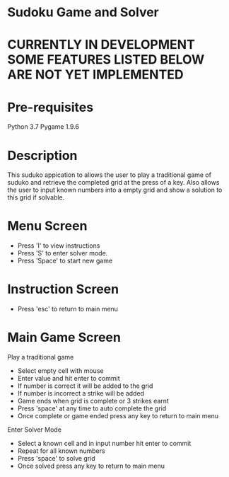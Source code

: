 # Sudoku Game and Solver

# CURRENTLY IN DEVELOPMENT SOME FEATURES LISTED BELOW ARE NOT YET IMPLEMENTED

# Pre-requisites

Python 3.7
Pygame 1.9.6
 
# Description

This suduko appication to allows the user to play a traditional game of suduko and retrieve the completed grid at the press of a key.  Also allows the user to input known numbers into a empty grid and show a solution to this grid if solvable.

# Menu Screen

- Press 'I' to view instructions
- Press 'S' to enter solver mode.
- Press 'Space' to start new game

# Instruction Screen

- Press 'esc' to return to main menu

# Main Game Screen

Play a traditional game

- Select empty cell with mouse
- Enter value and hit enter to commit
- If number is correct it will be added to the grid
- If number is incorrect a strike will be added
- Game ends when grid is complete or 3 strikes earnt
- Press 'space' at any time to auto complete the grid
- Once complete or game ended press any key to return to main menu

Enter Solver Mode

- Select a known cell and in input number hit enter to commit
- Repeat for all known numbers
- Press 'space' to solve grid
- Once solved press any key to return to main menu


